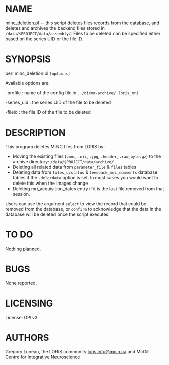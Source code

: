 # NAME

minc\_deletion.pl -- this script deletes files records from the database, and
deletes and archives the backend files stored in `/data/$PROJECT/data/assembly/`.
Files to be deleted can be specified either based on the series UID or the file
ID.

# SYNOPSIS

perl minc\_deletion.pl `[options]`

Available options are:

\-profile    : name of the config file in
              `../dicom-archive/.loris_mri`

\-series\_uid : the series UID of the file to be deleted

\-fileid     : the file ID of the file to be deleted

# DESCRIPTION

This program deletes MINC files from LORIS by:
  - Moving the existing files (`.mnc`, `.nii`, `.jpg`, `.header`,
    `.raw_byte.gz`) to the archive directory: `/data/$PROJECT/data/archive/`
  - Deleting all related data from `parameter_file` & `files` tables
  - Deleting data from `files_qcstatus` & `feedback_mri_comments`
    database tables if the `-delqcdata` option is set. In most cases
    you would want to delete this when the images change
  - Deleting mri\_acquisition\_dates entry if it is the last file
    removed from that session.

Users can use the argument `select` to view the record that could be removed
from the database, or `confirm` to acknowledge that the data in the database
will be deleted once the script executes.

# TO DO

Nothing planned.

# BUGS

None reported.

# LICENSING

License: GPLv3

# AUTHORS

Gregory Luneau, the LORIS community <loris.info@mcin.ca> and McGill Centre
for Integrative Neuroscience
